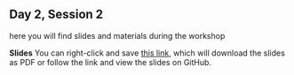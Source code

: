 ## Day 2, Session 2

here you will find slides and materials during the workshop

**Slides**
You can right-click and save [this link](https://github.com/lisallreiber/R-Workshop/raw/main/assets/slides/05_GithubPages.pdf), which will download the slides as PDF or follow the link and view the slides on GitHub.


